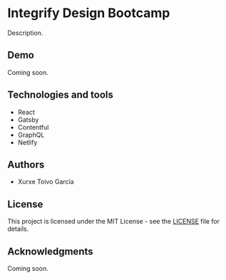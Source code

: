 # Integrify Design Bootcamp

Description.

## Demo

Coming soon.

## Technologies and tools

- React
- Gatsby
- Contentful
- GraphQL
- Netlify

## Authors

- Xurxe Toivo García

## License

This project is licensed under the MIT License - see the [LICENSE](LICENSE) file for details.

## Acknowledgments

Coming soon.
